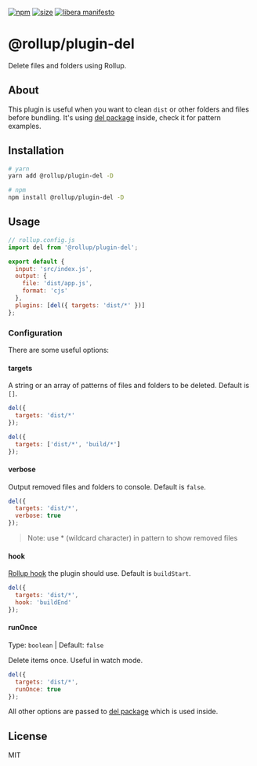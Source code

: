 [npm]: https://img.shields.io/npm/v/@rollup/plugin-del
[npm-url]: https://www.npmjs.com/package/@rollup/plugin-del
[size]: https://packagephobia.now.sh/badge?p=@rollup/plugin-del
[size-url]: https://packagephobia.now.sh/result?p=@rollup/plugin-del

[![npm][npm]][npm-url]
[![size][size]][size-url]
[![libera manifesto](https://img.shields.io/badge/libera-manifesto-lightgrey.svg)](https://liberamanifesto.com)

# @rollup/plugin-del

Delete files and folders using Rollup.

## About

This plugin is useful when you want to clean `dist` or other folders and files before bundling. It's using [del package](https://github.com/sindresorhus/del) inside, check it for pattern examples.

## Installation

```bash
# yarn
yarn add @rollup/plugin-del -D

# npm
npm install @rollup/plugin-del -D
```

## Usage

```js
// rollup.config.js
import del from '@rollup/plugin-del';

export default {
  input: 'src/index.js',
  output: {
    file: 'dist/app.js',
    format: 'cjs'
  },
  plugins: [del({ targets: 'dist/*' })]
};
```

### Configuration

There are some useful options:

#### targets

A string or an array of patterns of files and folders to be deleted. Default is `[]`.

```js
del({
  targets: 'dist/*'
});

del({
  targets: ['dist/*', 'build/*']
});
```

#### verbose

Output removed files and folders to console. Default is `false`.

```js
del({
  targets: 'dist/*',
  verbose: true
});
```

> Note: use \* (wildcard character) in pattern to show removed files

#### hook

[Rollup hook](https://rollupjs.org/guide/en/#build-hooks) the plugin should use. Default is `buildStart`.

```js
del({
  targets: 'dist/*',
  hook: 'buildEnd'
});
```

#### runOnce

Type: `boolean` | Default: `false`

Delete items once. Useful in watch mode.

```js
del({
  targets: 'dist/*',
  runOnce: true
});
```

All other options are passed to [del package](https://github.com/sindresorhus/del) which is used inside.

## License

MIT
